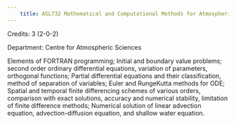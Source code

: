 ```yaml
---
    title: ASL732 Mathematical and Computational Methods for Atmospheric and Oceanic Sciences (Not allowed for - Any program other than AST and ASZ)
---
```

Credits: 3 (2-0-2)

Department: Centre for Atmospheric Sciences

Elements of FORTRAN programming; Initial and boundary value problems; second order ordinary differential equations, variation of parameters, orthogonal functions; Partial differential equations and their classification, method of separation of variables; Euler and RungeKutta methods for ODE; Spatial and temporal finite differencing schemes of various orders, comparison with exact solutions, accuracy and numerical stability, limitation of finite difference methods; Numerical solution of linear advection equation, advection-diffusion equation, and shallow water equation.
